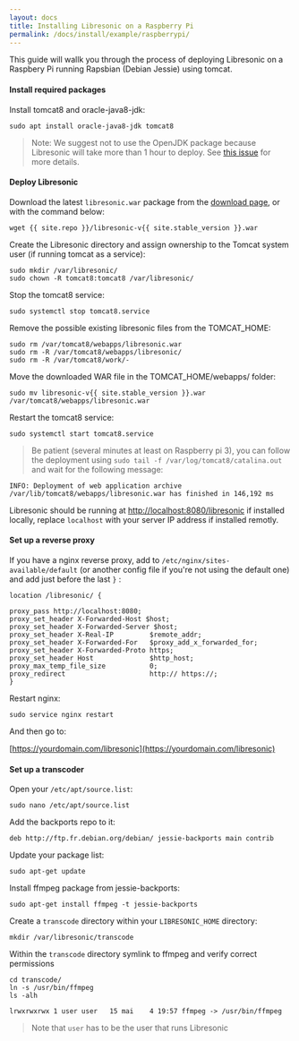```yaml
---
layout: docs
title: Installing Libresonic on a Raspberry Pi
permalink: /docs/install/example/raspberrypi/
---
```


This guide will wallk you through the process of deploying Libresonic on a Raspbery Pi running Rapsbian (Debian Jessie) using tomcat.

#### Install required packages

Install tomcat8 and oracle-java8-jdk:

```
sudo apt install oracle-java8-jdk tomcat8
```

> Note: We suggest not to use the OpenJDK package because Libresonic will take more than 1 hour to deploy. See [this issue](https://github.com/Libresonic/libresonic/issues/281) for more details.

#### Deploy Libresonic

Download the latest `libresonic.war` package from the [download page](/download), or with the command below:

```
wget {{ site.repo }}/libresonic-v{{ site.stable_version }}.war
```

Create the Libresonic directory and assign ownership to the Tomcat system user (if running tomcat as a service):

```
sudo mkdir /var/libresonic/
sudo chown -R tomcat8:tomcat8 /var/libresonic/
```

Stop the tomcat8 service:

```
sudo systemctl stop tomcat8.service
```

Remove the possible existing libresonic files from the TOMCAT_HOME:

```
sudo rm /var/tomcat8/webapps/libresonic.war
sudo rm -R /var/tomcat8/webapps/libresonic/
sudo rm -R /var/tomcat8/work/-
```

Move the downloaded WAR file in the TOMCAT_HOME/webapps/ folder:

```
sudo mv libresonic-v{{ site.stable_version }}.war /var/tomcat8/webapps/libresonic.war
```

Restart the tomcat8 service:

```
sudo systemctl start tomcat8.service
```

> Be patient (several minutes at least on Raspberry pi 3), you can follow the deployment using `sudo tail -f /var/log/tomcat8/catalina.out` and wait for the following message:
```
INFO: Deployment of web application archive /var/lib/tomcat8/webapps/libresonic.war has finished in 146,192 ms
```

Libresonic should be running at [http://localhost:8080/libresonic](http://localhost:8080/libresonic) if installed locally, replace `localhost` with your server IP address if installed remotly.

#### Set up a reverse proxy

If you have a nginx reverse proxy, add to `/etc/nginx/sites-available/default` (or another config file if you're not using the default one) and add just before the last `}` :

```
location /libresonic/ {

proxy_pass http://localhost:8080;
proxy_set_header X-Forwarded-Host $host;
proxy_set_header X-Forwarded-Server $host;
proxy_set_header X-Real-IP         $remote_addr;
proxy_set_header X-Forwarded-For   $proxy_add_x_forwarded_for;
proxy_set_header X-Forwarded-Proto https;
proxy_set_header Host              $http_host;
proxy_max_temp_file_size           0;
proxy_redirect                     http:// https://;
}
```

Restart nginx:

```
sudo service nginx restart
```

And then go to:

[https://yourdomain.com/libresonic](https://yourdomain.com/libresonic)

#### Set up a transcoder

Open your `/etc/apt/source.list`:

```
sudo nano /etc/apt/source.list
```

Add the backports repo to it:

```
deb http://ftp.fr.debian.org/debian/ jessie-backports main contrib
```

Update your package list:

```
sudo apt-get update
```

Install ffmpeg package from jessie-backports:

```
sudo apt-get install ffmpeg -t jessie-backports
```

Create a `transcode` directory within your `LIBRESONIC_HOME` directory:

```
mkdir /var/libresonic/transcode
```

Within the `transcode` directory symlink to ffmpeg and verify correct permissions
```
cd transcode/
ln -s /usr/bin/ffmpeg
ls -alh
```
```
lrwxrwxrwx 1 user user   15 mai    4 19:57 ffmpeg -> /usr/bin/ffmpeg
```

> Note that `user` has to be the user that runs Libresonic
